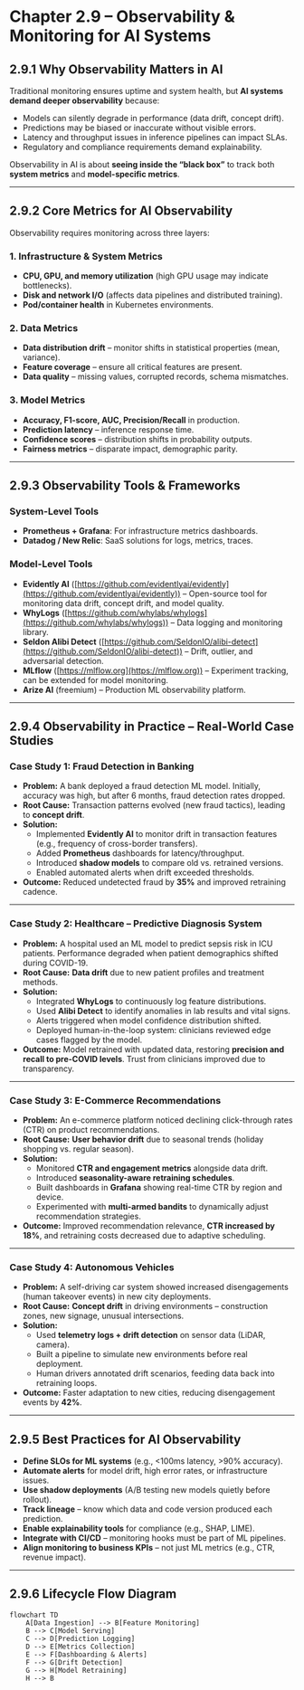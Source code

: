# Chapter 2.9 – Observability & Monitoring for AI Systems

## 2.9.1 Why Observability Matters in AI

Traditional monitoring ensures uptime and system health, but **AI systems demand deeper observability** because:

- Models can silently degrade in performance (data drift, concept drift).
- Predictions may be biased or inaccurate without visible errors.
- Latency and throughput issues in inference pipelines can impact SLAs.
- Regulatory and compliance requirements demand explainability.

Observability in AI is about **seeing inside the “black box”** to track both **system metrics** and **model-specific metrics**.

---

## 2.9.2 Core Metrics for AI Observability

Observability requires monitoring across three layers:

### **1. Infrastructure & System Metrics**

- **CPU, GPU, and memory utilization** (high GPU usage may indicate bottlenecks).
- **Disk and network I/O** (affects data pipelines and distributed training).
- **Pod/container health** in Kubernetes environments.

### **2. Data Metrics**

- **Data distribution drift** – monitor shifts in statistical properties (mean, variance).
- **Feature coverage** – ensure all critical features are present.
- **Data quality** – missing values, corrupted records, schema mismatches.

### **3. Model Metrics**

- **Accuracy, F1-score, AUC, Precision/Recall** in production.
- **Prediction latency** – inference response time.
- **Confidence scores** – distribution shifts in probability outputs.
- **Fairness metrics** – disparate impact, demographic parity.

---

## 2.9.3 Observability Tools & Frameworks

### **System-Level Tools**

- **Prometheus + Grafana**: For infrastructure metrics dashboards.
- **Datadog / New Relic**: SaaS solutions for logs, metrics, traces.

### **Model-Level Tools**

- **Evidently AI** ([https://github.com/evidentlyai/evidently](https://github.com/evidentlyai/evidently)) – Open-source tool for monitoring data drift, concept drift, and model quality.
- **WhyLogs** ([https://github.com/whylabs/whylogs](https://github.com/whylabs/whylogs)) – Data logging and monitoring library.
- **Seldon Alibi Detect** ([https://github.com/SeldonIO/alibi-detect](https://github.com/SeldonIO/alibi-detect)) – Drift, outlier, and adversarial detection.
- **MLflow** ([https://mlflow.org](https://mlflow.org)) – Experiment tracking, can be extended for model monitoring.
- **Arize AI** (freemium) – Production ML observability platform.

---

## 2.9.4 Observability in Practice – Real-World Case Studies

### **Case Study 1: Fraud Detection in Banking**

- **Problem:** A bank deployed a fraud detection ML model. Initially, accuracy was high, but after 6 months, fraud detection rates dropped.
- **Root Cause:** Transaction patterns evolved (new fraud tactics), leading to **concept drift**.
- **Solution:**
  - Implemented **Evidently AI** to monitor drift in transaction features (e.g., frequency of cross-border transfers).
  - Added **Prometheus** dashboards for latency/throughput.
  - Introduced **shadow models** to compare old vs. retrained versions.
  - Enabled automated alerts when drift exceeded thresholds.
- **Outcome:** Reduced undetected fraud by **35%** and improved retraining cadence.

---

### **Case Study 2: Healthcare – Predictive Diagnosis System**

- **Problem:** A hospital used an ML model to predict sepsis risk in ICU patients. Performance degraded when patient demographics shifted during COVID-19.
- **Root Cause:** **Data drift** due to new patient profiles and treatment methods.
- **Solution:**
  - Integrated **WhyLogs** to continuously log feature distributions.
  - Used **Alibi Detect** to identify anomalies in lab results and vital signs.
  - Alerts triggered when model confidence distribution shifted.
  - Deployed human-in-the-loop system: clinicians reviewed edge cases flagged by the model.
- **Outcome:** Model retrained with updated data, restoring **precision and recall to pre-COVID levels**. Trust from clinicians improved due to transparency.

---

### **Case Study 3: E-Commerce Recommendations**

- **Problem:** An e-commerce platform noticed declining click-through rates (CTR) on product recommendations.
- **Root Cause:** **User behavior drift** due to seasonal trends (holiday shopping vs. regular season).
- **Solution:**
  - Monitored **CTR and engagement metrics** alongside data drift.
  - Introduced **seasonality-aware retraining schedules**.
  - Built dashboards in **Grafana** showing real-time CTR by region and device.
  - Experimented with **multi-armed bandits** to dynamically adjust recommendation strategies.
- **Outcome:** Improved recommendation relevance, **CTR increased by 18%**, and retraining costs decreased due to adaptive scheduling.

---

### **Case Study 4: Autonomous Vehicles**

- **Problem:** A self-driving car system showed increased disengagements (human takeover events) in new city deployments.
- **Root Cause:** **Concept drift** in driving environments – construction zones, new signage, unusual intersections.
- **Solution:**
  - Used **telemetry logs + drift detection** on sensor data (LiDAR, camera).
  - Built a pipeline to simulate new environments before real deployment.
  - Human drivers annotated drift scenarios, feeding data back into retraining loops.
- **Outcome:** Faster adaptation to new cities, reducing disengagement events by **42%**.

---

## 2.9.5 Best Practices for AI Observability

- **Define SLOs for ML systems** (e.g., <100ms latency, >90% accuracy).
- **Automate alerts** for model drift, high error rates, or infrastructure issues.
- **Use shadow deployments** (A/B testing new models quietly before rollout).
- **Track lineage** – know which data and code version produced each prediction.
- **Enable explainability tools** for compliance (e.g., SHAP, LIME).
- **Integrate with CI/CD** – monitoring hooks must be part of ML pipelines.
- **Align monitoring to business KPIs** – not just ML metrics (e.g., CTR, revenue impact).

---

## 2.9.6 Lifecycle Flow Diagram

```mermaid
flowchart TD
    A[Data Ingestion] --> B[Feature Monitoring]
    B --> C[Model Serving]
    C --> D[Prediction Logging]
    D --> E[Metrics Collection]
    E --> F[Dashboarding & Alerts]
    F --> G[Drift Detection]
    G --> H[Model Retraining]
    H --> B
```
